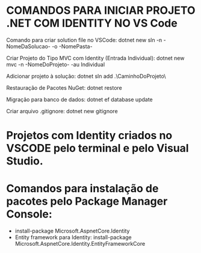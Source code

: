 # COMANDOS PARA INICIAR PROJETO .NET COM IDENTITY NO VS Code

Comando para criar solution file no VSCode:
    dotnet new sln -n -NomeDaSolucao- -o -NomePasta-

Criar Projeto do Tipo MVC com Identity (Entrada Individual):
    dotnet new mvc -n -NomeDoProjeto- -au Individual

Adicionar projeto à solução:
    dotnet sln add .\CaminhoDoProjeto\

Restauração de Pacotes NuGet:
    dotnet restore

Migração para banco de dados: 
    dotnet ef database update

Criar arquivo .gitignore:
    dotnet new gitignore

# Projetos com Identity criados no VSCODE pelo terminal e pelo Visual Studio.

# Comandos para instalação de pacotes pelo Package Manager Console:
- install-package Microsoft.AspnetCore.Identity
- Entity framework para Identity: install-package Microsoft.AspnetCore.Identity.EntityFrameworkCore





